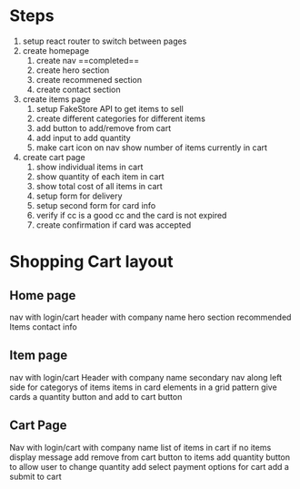 # Steps
1. setup react router to switch between pages
2. create homepage
    1. create nav ==completed==
    2. create hero section
    3. create recommened section
    4. create contact section
3. create items page
    1. setup FakeStore API to get items to sell
    2. create different categories for different items
    3. add button to add/remove from cart
    4. add input to add quantity
    5. make cart icon on nav show number of items currently in cart
4. create cart page
    1. show individual items in cart
    2. show quantity of each item in cart
    3. show total cost of all items in cart
    4. setup form for delivery
    5. setup second form for card info
    6. verify if cc is a good cc and the card is not expired 
    7. create confirmation if card was accepted


# Shopping Cart layout
## Home page
nav with login/cart
header with company name
hero section
recommended Items
contact info

## Item page
nav with login/cart
Header with company name
secondary nav along left side for categorys of items
items in card elements in a grid pattern
give cards a quantity button and add to cart button 

## Cart Page
Nav with login/cart
with company name
list of items in cart
if no items display message
add remove from cart button to items
add quantity button to allow user to change quantity
add select payment options for cart
add a submit to cart 